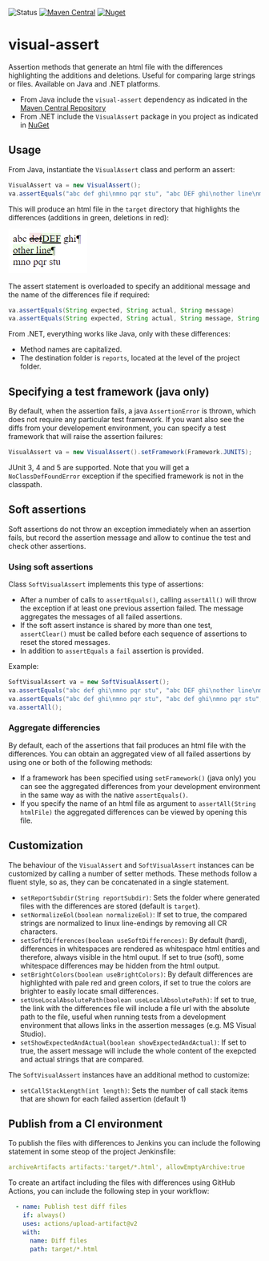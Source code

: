 ![Status](https://github.com/javiertuya/visual-assert/actions/workflows/test.yml/badge.svg)
[![Maven Central](https://img.shields.io/maven-central/v/io.github.javiertuya/visual-assert)](https://search.maven.org/artifact/io.github.javiertuya/visual-assert)
[![Nuget](https://img.shields.io/nuget/v/VisualAssert)](https://www.nuget.org/packages/VisualAssert/)

# visual-assert

Assertion methods that generate an html file with the differences highlighting the additions and deletions. 
Useful for comparing large strings or files.
Available on Java and .NET platforms.

- From Java include the `visual-assert` dependency as indicated in the 
  [Maven Central Repository](https://search.maven.org/artifact/io.github.javiertuya/visual-assert)
- From .NET include the `VisualAssert` package in you project as indicated in 
  [NuGet](https://www.nuget.org/packages/VisualAssert/)

## Usage

From Java, instantiate the `VisualAssert` class and perform an assert:

```java
VisualAssert va = new VisualAssert();
va.assertEquals("abc def ghi\nmno pqr stu", "abc DEF ghi\nother line\nmno pqr stu");
```

This will produce an html file in the `target` directory that highlights the differences (additions in green, deletions in red):

![diff-example](docs/diff-file-example.png "Diff example")

The assert statement is overloaded to specify an additional message and the name of the differences file if required:

```java
va.assertEquals(String expected, String actual, String message)
va.assertEquals(String expected, String actual, String message, String fileName)
```

From .NET, everything works like Java, only with these differences:

- Method names are capitalized.
- The destination folder is `reports`, located at the level of the project folder.

## Specifying a test framework (java only)

By default, when the assertion fails, a java `AssertionError` is thrown,
which does not require any particular test framework.
If you want also see the diffs from your developement environment, 
you can specify a test framework that will raise the assertion failures:

```java
VisualAssert va = new VisualAssert().setFramework(Framework.JUNIT5);
```

JUnit 3, 4 and 5 are supported. Note that you will get a `NoClassDefFoundError` exception
if the specified framework is not in the classpath.

## Soft assertions

Soft assertions do not throw an exception immediately when an assertion fails, 
but record the assertion message and allow to continue the test and check other assertions.

### Using soft assertions

Class `SoftVisualAssert` implements this type of assertions:
- After a number of calls to `assertEquals()`, calling `assertAll()` will throw the exception 
  if at least one previous assertion failed. The message aggregates the messages of all failed assertions.
- If the soft assert instance is shared by more than one test, `assertClear()` must be called
  before each sequence of assertions to reset the stored messages.
- In addition to `assertEquals` a `fail` assertion is provided.

Example:

```java
SoftVisualAssert va = new SoftVisualAssert();
va.assertEquals("abc def ghi\nmno pqr stu", "abc DEF ghi\nother line\nmno pqr stu", "this will fail");
va.assertEquals("abc def ghi\nmno pqr stu", "abc def ghi\nmno pqr stu", "this does not fail")
va.assertAll();
```

### Aggregate differencies

By default, each of the assertions that fail produces an html file with the differences.
You can obtain an aggregated view of all failed assertions by using one or both of the
following methods:

- If a framework has been specified using `setFramework()` (java only) you can see the aggregated differences 
  from your development environment in the same way as with the native `assertEquals()`.
- If you specify the name of an html file as argument to `assertAll(String htmlFile)`
  the aggregated differences can be viewed by opening this file. 

## Customization

The behaviour of the `VisualAssert` and `SoftVisualAssert` instances can be customized by calling a number of setter methods. 
These methods follow a fluent style, so as, they can be concatenated in a single statement.

- `setReportSubdir(String reportSubdir)`: Sets the folder where generated files with the differences are stored (default is `target`).
- `setNormalizeEol(boolean normalizeEol)`: If set to true, the compared strings are normalized to linux line-endings by removing all CR characters.
- `setSoftDifferences(boolean useSoftDifferences)`: By default (hard), differences in whitespaces are rendered as whitespace html entities and therefore, always visible in the html ouput.
If set to true (soft), some whitespace differences may be hidden from the html output.
- `setBrightColors(boolean useBrightColors)`: By default differences are highlighted with pale red and green colors,
  if set to true the colors are brighter to easily locate small differences.
- `setUseLocalAbsolutePath(boolean useLocalAbsolutePath)`: If set to true, the link with the differences file will include a file url with the absolute path to the file,
  useful when running tests from a development environment that allows links in the assertion messages (e.g. MS Visual Studio).
- `setShowExpectedAndActual(boolean showExpectedAndActual)`: If set to true, the assert message will include the whole content of the exepcted and actual strings that are compared.

The `SoftVisualAssert` instances have an additional method to customize:
- `setCallStackLength(int length)`: 
  Sets the number of call stack items that are shown for each failed assertion (default 1)

## Publish from a CI environment

To publish the files with differences to Jenkins you can include the following statement in some steop of the project Jenkinsfile:

```yaml
archiveArtifacts artifacts:'target/*.html', allowEmptyArchive:true
```

To create an artifact including the files with differences using GitHub Actions, you can include the following step in your workflow:

```yaml
  - name: Publish test diff files
    if: always()
    uses: actions/upload-artifact@v2
    with:
      name: Diff files
      path: target/*.html
```
